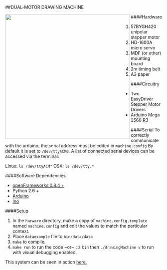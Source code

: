 ##DUAL-MOTOR DRAWING MACHINE

<img src="https://41.media.tumblr.com/269bf3102520f8b19f56dcfaaccf9131/tumblr_nlpybstm5a1r0bfx2o1_r1_540.png"
align="left" width="400">

####Hardware
1. 57BYGH420 unipolar stepper motor
2. HD-1600A micro servo
3. MDF (or other) mounting board
4. 2m timing belt
5. A3 paper

####Circuitry
- Two EasyDriver Stepper Motor Drivers
- Arduino Mega 2560 R3

####Serial
To correctly communicate with the arduino, the serial address must be edited in ```machine.config``` By default it is set to ```/dev/ttyACM0```.
A list of connected serial devices can be accessed via the terminal:

Linux: ```ls /dev/ttyACM*```
OSX: ```ls /dev/tty.*```

####Software Dependencies
- [openFrameworks 0.8.4 +](http://openframeworks.cc/download/)
- Python 2.6 +
- [Arduino](http://arduino.cc/en/Main/Software)
- [Ino](https://github.com/amperka/ino)

####Setup
1. In the ```harware``` directory, make a copy of ```machine.config.template``` named ```machine.config``` and edit the values to match the perticular context.
2. Place ```dataexample``` file to ```bin/data/data``` 
3. ```make``` to compile.
4. ```make run``` to run the code ~or~ ```cd bin``` then ```./drawingMachine v``` to run with visual debugging enabled.

This system can be seen in action [here.](https://youtu.be/FjZdq7ek0DU)
